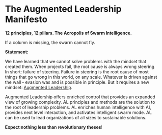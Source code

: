 # The Augmented Leadership Manifesto

**12 principles, 12 pillars. The Acropolis of Swarm Intelligence.**

If a column is missing, the swarm cannot fly.

**Statement:**

We have learned that we cannot solve problems with the mindset that created them. When projects fail, the root cause is always wrong steering. In short: failure of steering. Failure in steering is the root cause of most things that go wrong in this world, on any scale. Whatever is driven against the wall - evasion was and is possible in principle. But it requires a new mindset: [Augmented Leadership](https://rosho.world/en/leadership/about-augmented-leadership/).

Augmented Leadership offers enriched control that provides an expanded view of growing complexity. AL principles and methods are the solution to the root of leadership problems. AL enriches human intelligence with AI, provides next level interaction, and activates intelligent swarm mode. AL can be used to lead organizations of all sizes to sustainable solutions.

**Expect nothing less than revolutionary theses!**